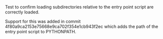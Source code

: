 Test to confirm loading subdirectories relative to the entry point script are correctly loaded.

Support for this was added in commit 4f80a9ca2153e75668e9ca702f354e1cb943f2ec which adds the
path of the entry point script to PYTHONPATH.
